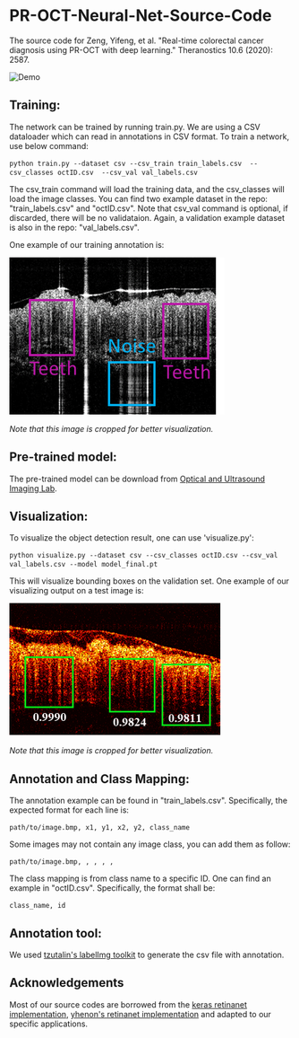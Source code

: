 # PR-OCT-Neural-Net-Source-Code
The source code for Zeng, Yifeng, et al. "Real-time colorectal cancer diagnosis using PR-OCT with deep learning." Theranostics 10.6 (2020): 2587.

![Demo](https://github.com/ZenithZyf/PR-OCT-Neural-Net-Source-Code/blob/main/PROCT_Normal_Cancer.gif)

## Training:

The network can be trained by running train.py. We are using a CSV dataloader which can read in annotations in CSV format. To train a network, use below command:

```
python train.py --dataset csv --csv_train train_labels.csv  --csv_classes octID.csv  --csv_val val_labels.csv
```

The csv_train command will load the training data, and the csv_classes will load the image classes. You can find two example dataset in the repo: "train_labels.csv" and "octID.csv". Note that csv_val command is optional, if discarded, there will be no validataion. Again, a validation example dataset is also in the repo: "val_labels.csv".

One example of our training annotation is:

![Demo](https://github.com/ZenithZyf/PR-OCT-Neural-Net-Source-Code/blob/main/exampleImages/train_example.png?v=4&s=10)

*Note that this image is cropped for better visualization.*

## Pre-trained model:

The pre-trained model can be download from [Optical and Ultrasound Imaging Lab](https://opticalultrasoundimaging.wustl.edu/).

## Visualization:

To visualize the object detection result, one can use 'visualize.py':

```
python visualize.py --dataset csv --csv_classes octID.csv --csv_val val_labels.csv --model model_final.pt
```

This will visualize bounding boxes on the validation set. One example of our visualizing output on a test image is:

![Demo](https://github.com/ZenithZyf/PR-OCT-Neural-Net-Source-Code/blob/main/exampleImages/test_example.png)

*Note that this image is cropped for better visualization.*

## Annotation and Class Mapping:

The annotation example can be found in "train_labels.csv". Specifically, the expected format for each line is:

```
path/to/image.bmp, x1, y1, x2, y2, class_name
```

Some images may not contain any image class, you can add them as follow:

```
path/to/image.bmp, , , , , 
```

The class mapping is from class name to a specific ID. One can find an example in "octID.csv". Specifically, the format shall be:

```
class_name, id
```

## Annotation tool:

We used [tzutalin's labelImg toolkit](https://github.com/tzutalin/labelImg) to generate the csv file with annotation.

## Acknowledgements

Most of our source codes are borrowed from the [keras retinanet implementation](https://github.com/fizyr/keras-retinanet), [yhenon's retinanet implementation](https://github.com/yhenon/pytorch-retinanet) and adapted to our specific applications.
